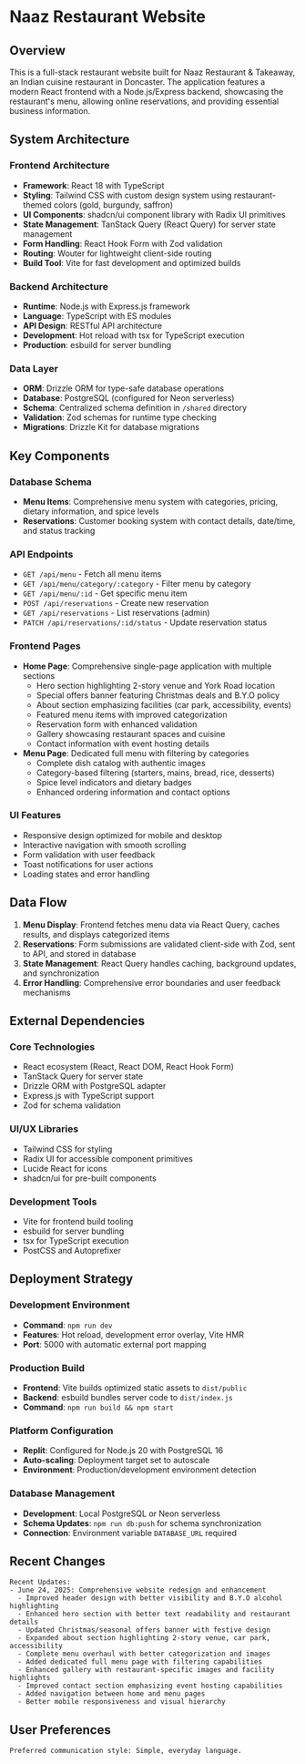 # Naaz Restaurant Website

## Overview

This is a full-stack restaurant website built for Naaz Restaurant & Takeaway, an Indian cuisine restaurant in Doncaster. The application features a modern React frontend with a Node.js/Express backend, showcasing the restaurant's menu, allowing online reservations, and providing essential business information.

## System Architecture

### Frontend Architecture
- **Framework**: React 18 with TypeScript
- **Styling**: Tailwind CSS with custom design system using restaurant-themed colors (gold, burgundy, saffron)
- **UI Components**: shadcn/ui component library with Radix UI primitives
- **State Management**: TanStack Query (React Query) for server state management
- **Form Handling**: React Hook Form with Zod validation
- **Routing**: Wouter for lightweight client-side routing
- **Build Tool**: Vite for fast development and optimized builds

### Backend Architecture
- **Runtime**: Node.js with Express.js framework
- **Language**: TypeScript with ES modules
- **API Design**: RESTful API architecture
- **Development**: Hot reload with tsx for TypeScript execution
- **Production**: esbuild for server bundling

### Data Layer
- **ORM**: Drizzle ORM for type-safe database operations
- **Database**: PostgreSQL (configured for Neon serverless)
- **Schema**: Centralized schema definition in `/shared` directory
- **Validation**: Zod schemas for runtime type checking
- **Migrations**: Drizzle Kit for database migrations

## Key Components

### Database Schema
- **Menu Items**: Comprehensive menu system with categories, pricing, dietary information, and spice levels
- **Reservations**: Customer booking system with contact details, date/time, and status tracking

### API Endpoints
- `GET /api/menu` - Fetch all menu items
- `GET /api/menu/category/:category` - Filter menu by category
- `GET /api/menu/:id` - Get specific menu item
- `POST /api/reservations` - Create new reservation
- `GET /api/reservations` - List reservations (admin)
- `PATCH /api/reservations/:id/status` - Update reservation status

### Frontend Pages
- **Home Page**: Comprehensive single-page application with multiple sections
  - Hero section highlighting 2-story venue and York Road location
  - Special offers banner featuring Christmas deals and B.Y.O policy
  - About section emphasizing facilities (car park, accessibility, events)
  - Featured menu items with improved categorization
  - Reservation form with enhanced validation
  - Gallery showcasing restaurant spaces and cuisine
  - Contact information with event hosting details
- **Menu Page**: Dedicated full menu with filtering by categories
  - Complete dish catalog with authentic images
  - Category-based filtering (starters, mains, bread, rice, desserts)
  - Spice level indicators and dietary badges
  - Enhanced ordering information and contact options

### UI Features
- Responsive design optimized for mobile and desktop
- Interactive navigation with smooth scrolling
- Form validation with user feedback
- Toast notifications for user actions
- Loading states and error handling

## Data Flow

1. **Menu Display**: Frontend fetches menu data via React Query, caches results, and displays categorized items
2. **Reservations**: Form submissions are validated client-side with Zod, sent to API, and stored in database
3. **State Management**: React Query handles caching, background updates, and synchronization
4. **Error Handling**: Comprehensive error boundaries and user feedback mechanisms

## External Dependencies

### Core Technologies
- React ecosystem (React, React DOM, React Hook Form)
- TanStack Query for server state
- Drizzle ORM with PostgreSQL adapter
- Express.js with TypeScript support
- Zod for schema validation

### UI/UX Libraries
- Tailwind CSS for styling
- Radix UI for accessible component primitives
- Lucide React for icons
- shadcn/ui for pre-built components

### Development Tools
- Vite for frontend build tooling
- esbuild for server bundling
- tsx for TypeScript execution
- PostCSS and Autoprefixer

## Deployment Strategy

### Development Environment
- **Command**: `npm run dev`
- **Features**: Hot reload, development error overlay, Vite HMR
- **Port**: 5000 with automatic external port mapping

### Production Build
- **Frontend**: Vite builds optimized static assets to `dist/public`
- **Backend**: esbuild bundles server code to `dist/index.js`
- **Command**: `npm run build && npm start`

### Platform Configuration
- **Replit**: Configured for Node.js 20 with PostgreSQL 16
- **Auto-scaling**: Deployment target set to autoscale
- **Environment**: Production/development environment detection

### Database Management
- **Development**: Local PostgreSQL or Neon serverless
- **Schema Updates**: `npm run db:push` for schema synchronization
- **Connection**: Environment variable `DATABASE_URL` required

## Recent Changes

```
Recent Updates:
- June 24, 2025: Comprehensive website redesign and enhancement
  - Improved header design with better visibility and B.Y.O alcohol highlighting
  - Enhanced hero section with better text readability and restaurant details
  - Updated Christmas/seasonal offers banner with festive design
  - Expanded about section highlighting 2-story venue, car park, accessibility
  - Complete menu overhaul with better categorization and images
  - Added dedicated full menu page with filtering capabilities
  - Enhanced gallery with restaurant-specific images and facility highlights
  - Improved contact section emphasizing event hosting capabilities
  - Added navigation between home and menu pages
  - Better mobile responsiveness and visual hierarchy
```

## User Preferences

```
Preferred communication style: Simple, everyday language.
```